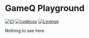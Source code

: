 # GameQ Playground
[![CI](https://github.com/bumbummen99/GameQ/actions/workflows/ci.yml/badge.svg)](https://github.com/bumbummen99/GameQ/actions/workflows/ci.yml)
[![codecov](https://codecov.io/gh/bumbummen99/GameQ/branch/v3/graph/badge.svg)](https://codecov.io/gh/bumbummen99/GameQ)
[![License](https://img.shields.io/badge/license-LGPL-blue.svg?style=flat)](https://github.com/bumbummen99/GameQ/blob/v3/LICENSE)

Nothing to see here
